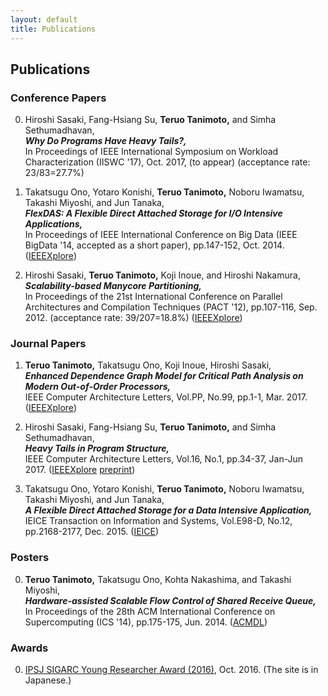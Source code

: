 ```yaml
---
layout: default
title: Publications
---
```


## Publications

### Conference Papers

0. Hiroshi Sasaki, Fang-Hsiang Su, __Teruo Tanimoto,__ and Simha Sethumadhavan,  
   ***Why Do Programs Have Heavy Tails?,***  
   In Proceedings of IEEE International Symposium on Workload Characterization (IISWC '17), Oct. 2017, (to appear) (acceptance rate: 23/83=27.7%)

0. Takatsugu Ono, Yotaro Konishi, __Teruo Tanimoto,__ Noboru Iwamatsu, Takashi Miyoshi, and Jun Tanaka,  
   ***FlexDAS: A Flexible Direct Attached Storage for I/O Intensive Applications,***  
   In Proceedings of IEEE International Conference on Big Data (IEEE BigData '14, accepted as a short paper), pp.147-152, Oct. 2014. 
   ([IEEEXplore](http://ieeexplore.ieee.org/document/7004224/))
        
0. Hiroshi Sasaki, __Teruo Tanimoto,__ Koji Inoue, and Hiroshi Nakamura,  
   ***Scalability-based Manycore Partitioning,***  
   In Proceedings of the 21st International Conference on Parallel Architectures and Compilation Techniques (PACT '12), pp.107-116, Sep. 2012. (acceptance rate: 39/207=18.8%) 
   ([IEEEXplore](http://ieeexplore.ieee.org/document/7842923/))


<!--
### Workshop Papers
-->


### Journal Papers

1. __Teruo Tanimoto,__ Takatsugu Ono, Koji Inoue, Hiroshi Sasaki,  
   ***Enhanced Dependence Graph Model for Critical Path Analysis on Modern Out-of-Order Processors,***  
   IEEE Computer Architecture Letters, Vol.PP, No.99, pp.1-1, Mar. 2017. 
   ([IEEEXplore](http://ieeexplore.ieee.org/document/7882625/))

0. Hiroshi Sasaki, Fang-Hsiang Su, __Teruo Tanimoto,__ and Simha Sethumadhavan,  
   ***Heavy Tails in Program Structure,***  
   IEEE Computer Architecture Letters, Vol.16, No.1, pp.34-37, Jan-Jun 2017. 
   ([IEEEXplore](http://ieeexplore.ieee.org/document/7480837/) 
    [preprint](https://sites.google.com/site/hrshssk/ht-cal-preprint.pdf?attredirects=0))

0. Takatsugu Ono, Yotaro Konishi, __Teruo Tanimoto,__ Noboru Iwamatsu, Takashi Miyoshi, and Jun Tanaka,  
   ***A Flexible Direct Attached Storage for a Data Intensive Application,***  
   IEICE Transaction on Information and Systems, Vol.E98-D, No.12, pp.2168-2177, Dec. 2015. 
   ([IEICE](https://search.ieice.org/bin/summary.php?id=e98-d_12_2168))


### Posters

0. __Teruo Tanimoto,__ Takatsugu Ono, Kohta Nakashima, and Takashi Miyoshi,  
   ***Hardware-assisted Scalable Flow Control of Shared Receive Queue,***  
   In Proceedings of the 28th ACM International Conference on Supercomputing (ICS '14), pp.175-175, Jun. 2014. 
   ([ACMDL](http://dl.acm.org/citation.cfm?id=2600113))

### Awards

0. [IPSJ SIGARC Young Researcher Award (2016)](https://www.ipsj.or.jp/award/arc-award1.html), Oct. 2016. (The site is in Japanese.)
